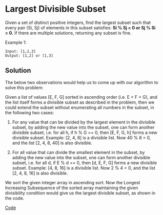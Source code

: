 # Largest Divisible Subset

Given a set of distinct positive integers, find the largest subset such that every pair (Si, Sj) of elements in this subset satisfies:
**Si % Sj = 0 or Sj % Si = 0.**
If there are multiple solutions, returning any subset is fine.

Example 1:

```
Input: [1,2,3]
Output: [1,2] or [1,3]
```

## Solution

The below two observations would help us to come up with our algorithm to solve this problem:

Given a list of values [E, F, G] sorted in ascending order (i.e. E < F < G), and the list itself forms a divisible subset as described in the problem, then we could extend the subset without enumerating all numbers in the subset, in the following two cases:

1. For any value that can be divided by the largest element in the divisible subset, by adding the new value into the subset, one can form another divisible subset, i.e. for all h, if h % G == 0, then [E, F, G, h] forms a new divisible subset.
   Example: [2, 4, 8] is a divisible list. Now 40 % 8 = 0, and the list [2, 4, 8, 40] is also divisible.

2. For all value that can divide the smallest element in the subset, by adding the new value into the subset, one can form another divisible subset, i.e. for all d, if E % d == 0, then [d, E, F, G] forms a new divisible subset.
   Example: [4, 8, 16] is a divisible list. Now 2 % 4 = 0, and the list [2, 4, 8, 16] is also divisible.

We sort the given integer array in ascending sort. Now the Longest Increasing Subsequence of the sorted array maintaining the given divisibility condition would give us the largest divisible subset, as shown in the code.

[Code](../Largest-Divisible-Subset/largest-divisible-subset.js)

